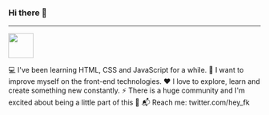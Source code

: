 ### Hi there 👋

<hr>

<img loading="lazy" src="https://image.flaticon.com/icons/png/512/524/524545.png" alt="" style="max-width:100%;height: 50px;">

💻 I've been learning HTML, CSS and JavaScript for a while.
💪 I want to improve myself on the front-end technologies.
❤️ I love to explore, learn and create something new constantly.
⚡ There is a huge community and I'm excited about being a little part of this 🚀
📬 Reach me: twitter.com/hey_fk
